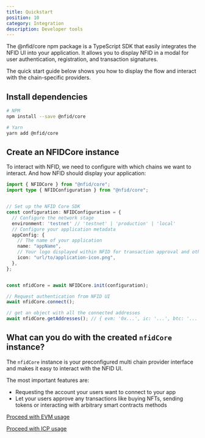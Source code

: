 ```yaml
---
title: Quickstart
position: 10
category: Integration
description: Developer tools
---
```


The @nfid/core npm package is a TypeScript SDK that easily integrates the NFID UI into your application. It allows you to display NFID in a modal for user authentication, registration, and transaction signatures.

The quick start guide below shows you how to display the flow and interact with the chain-specific providers.

## Install dependencies

```bash
# NPM
npm install --save @nfid/core

# Yarn
yarn add @nfid/core
```

## Create an NFIDCore instance

To interact with NFID, we need to configure with which chains we want to interact. And how NFID should display your application:

```typescript
import { NFIDCore } from "@nfid/core";
import type { NFIDConfiguration } from "@nfid/core";


// Set up the NFID Core SDK
const configuration: NFIDConfiguration = {
  // Configure the network stage
  environment: 'testnet' // 'testnet' | 'production' | 'local'
  // Configure your application metadata
  appConfig: {
    // The name of your application
    name: "appName",
    // Your logo displayed within NFID for transaction approval and other interactions
    icon: "url/to/application-icon.png",
  },
};


const nfidCore = await NFIDCore.init(configuration);

// Request authentication from NFID UI
await nfidCore.connect();

// get an object with all the connected addresses
await nfidCore.getAddresses(); // { evm: '0x...', ic: '...', btc: '...' }
```

## What can you do with the created `nfidCore` instance?

The `nfidCore` instance is your preconfigured multi chain provider interface and makes it easy to interact with the NFID UI.

The most important features are:

- Requesting the account your users want to connect to your app
- Let your users approve any transactions like buying NFTs, sending tokens or interacting with arbitrary smart contracts methods

[Proceed with EVM usage](/integration/evm)

[Proceed with ICP usage](/integration/icp)
